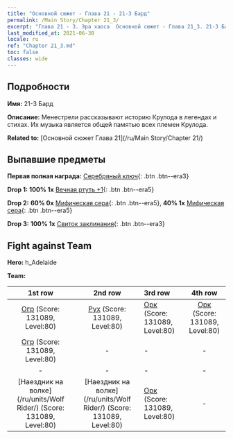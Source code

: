 ```yaml
---
title: "Основной сюжет - Глава 21 - 21-3 Бард"
permalink: /Main Story/Chapter 21_3/
excerpt: "Глава 21 - 3. Эра хаоса  Основной сюжет - Глава 21_3. 21-3 Бард"
last_modified_at: 2021-06-30
locale: ru
ref: "Chapter 21_3.md"
toc: false
classes: wide
---
```


## Подробности

 **Имя:** 21-3 Бард

 **Описание:** Менестрели рассказывают историю Крулода в легендах и стихах. Их музыка является общей памятью всех племен Крулода.

 **Related to:** [Основной сюжет Глава 21](/ru/Main Story/Chapter 21/)

## Выпавшие предметы

 **Первая полная награда:** [Серебряный ключ](/ItemsRU/con_693/){: .btn .btn--era3}

 **Drop 1:** **100% 1x** [Вечная ртуть +1](/ItemsRU/mat_70/){: .btn .btn--era5}

 **Drop 2:** **60% 0x** [Мифическая сера](/ItemsRU/mat_64/){: .btn .btn--era5}, **40% 1x** [Мифическая сера](/ItemsRU/mat_64/){: .btn .btn--era5}

 **Drop 3:** **100% 1x** [Свиток заклинания](/ItemsRU/con_694/){: .btn .btn--era3}


## Fight against Team
 **Hero:** h_Adelaide

 **Team:**


  | 1st row | 2nd row | 3rd row | 4th row |
  |:----:|:----:|:----|:----:|
  | [Огр](/ru/units/Ogre/) (Score: 131089, Level:80)  | [Рух](/ru/units/Roc/) (Score: 131089, Level:80)  | [Орк](/ru/units/Orc/) (Score: 131089, Level:80)  | [Орк](/ru/units/Orc/) (Score: 131089, Level:80)  |
  | [Огр](/ru/units/Ogre/) (Score: 131089, Level:80)  | - | - | - |
  | - | - | - | - |
  | [Наездник на волке](/ru/units/Wolf Rider/) (Score: 131089, Level:80)  | [Наездник на волке](/ru/units/Wolf Rider/) (Score: 131089, Level:80)  | [Орк](/ru/units/Orc/) (Score: 131089, Level:80)  | - |


